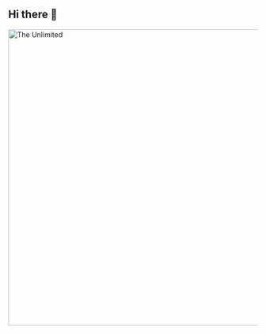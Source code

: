 ## Hi there 👋







<img src="https://i.pinimg.com/originals/1f/08/8a/1f088a39040eb038870a5e89e9187bef.gif" alt="The Unlimited" width="600">



